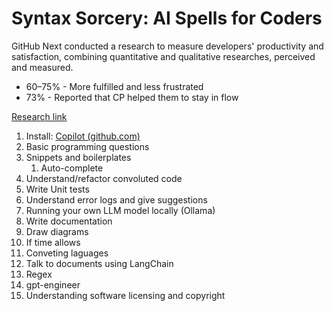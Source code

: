 # **Syntax Sorcery: AI Spells for Coders**

GitHub Next conducted a research to measure developers' productivity and satisfaction, combining quantitative and qualitative researches, perceived and measured.

- 60–75% - More fulfilled and less frustrated
- 73% - Reported that CP helped them to stay in flow

[Research link](https://github.blog/2022-09-07-research-quantifying-github-copilots-impact-on-developer-productivity-and-happiness/)

1.  Install: [Copilot (github.com)](https://github.com/settings/copilot)
2.  Basic programming questions
3.  Snippets and boilerplates
    1.  Auto-complete
4.  Understand/refactor convoluted code
5.  Write Unit tests
6.  Understand error logs and give suggestions
7.  Running your own LLM model locally (Ollama)
8.  Write documentation
9.  Draw diagrams
10. If time allows
11. Conveting laguages
12. Talk to documents using LangChain
13. Regex
14. gpt-engineer
15. Understanding software licensing and copyright
